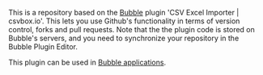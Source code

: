 This is a repository based on the [Bubble](https://bubble.io) plugin 'CSV Excel Importer | csvbox.io'. This lets you use Github's functionality in terms of version control, forks and pull requests. Note that the the plugin code is stored on Bubble's servers, and you need to synchronize your repository in the Bubble Plugin Editor. 

 This plugin can be used in [Bubble applications](https://bubble.io).